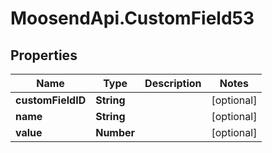 # MoosendApi.CustomField53

## Properties
Name | Type | Description | Notes
------------ | ------------- | ------------- | -------------
**customFieldID** | **String** |  | [optional] 
**name** | **String** |  | [optional] 
**value** | **Number** |  | [optional] 


